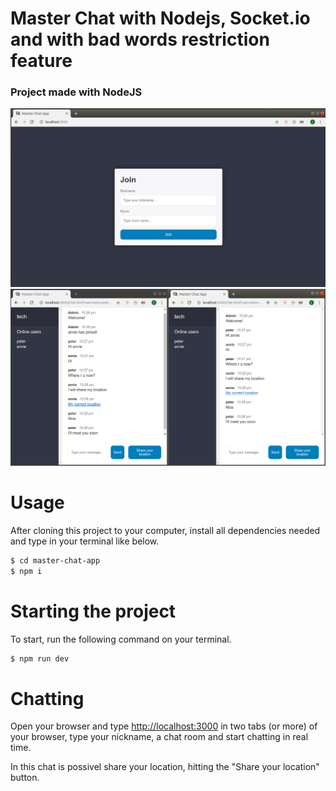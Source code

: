 # Master Chat with Nodejs, Socket.io and with bad words restriction feature

### Project made with NodeJS

<img src="https://github.com/eltonlazzarin/master-chat-app/blob/master/accesschat.png">

<img src="https://github.com/eltonlazzarin/master-chat-app/blob/master/chatting.png">

# Usage

After cloning this project to your computer, install all dependencies needed and type in your terminal like below.

```sh
$ cd master-chat-app
$ npm i
```


# Starting the project

To start, run the following command on your terminal.

```sh
$ npm run dev
```


# Chatting

Open your browser and type [http://localhost:3000](http://localhost:3000) in two tabs (or more) of your browser, type your nickname, a chat room and start chatting in real time.

In this chat is possivel share your location, hitting the "Share your location" button.
